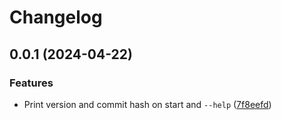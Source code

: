 # Changelog

## 0.0.1 (2024-04-22)

### Features

* Print version and commit hash on start and `--help` ([7f8eefd](https://github.com/sne11ius/pp/commit/7f8eefd5d63a6a5c232ae880616f832f799813c8))
